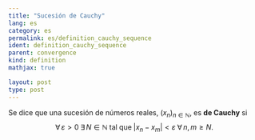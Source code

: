 ```yaml
---
title: "Sucesión de Cauchy"
lang: es
category: es
permalink: es/definition_cauchy_sequence
ident: definition_cauchy_sequence
parent: convergence
kind: definition
mathjax: true

layout: post
type: post
---
```


Se dice que una sucesión de números reales, $(x_n)_{n\in\mathbb{N}}$, es **de Cauchy** si
$$\forall\,\varepsilon>0\;\exists\,N\in\mathbb{N}\;\mbox{tal que}\;|x_n-x_m|<\varepsilon \; \forall\,n,m\ge N.$$

